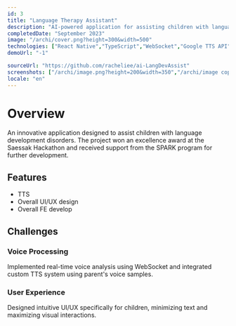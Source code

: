 ```yaml
---
id: 3
title: "Language Therapy Assistant"
description: "AI-powered application for assisting children with language development disorders"
completedDate: "September 2023"
image: "/archi/cover.png?height=300&width=500"
technologies: ["React Native","TypeScript","WebSocket","Google TTS API","NestJS","Docker","AI/ML"]
demoUrl: "-1"

sourceUrl: "https://github.com/racheliee/ai-LangDevAssist"
screenshots: ["/archi/image.png?height=200&width=350","/archi/image copy.png?height=200&width=350","/archi/image copy 3.png?height=200&width=350","/archi/image copy 4.png?height=200&width=350"]
locale: "en"
---
```


# Overview

An innovative application designed to assist children with language development disorders. The project won an excellence award at the Saessak Hackathon and received support from the SPARK program for further development.

## Features

- TTS
- Overall UI/UX design
- Overall FE develop

## Challenges


### Voice Processing

Implemented real-time voice analysis using WebSocket and integrated custom TTS system using parent's voice samples.


### User Experience

Designed intuitive UI/UX specifically for children, minimizing text and maximizing visual interactions.

  